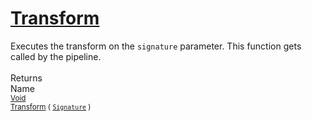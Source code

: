 # [Transform](./ITransformation-100663463.md)

Executes the transform on the `signature` parameter.  This function gets called by the pipeline.
<br><br>
Returns<img width=542/>Name
<br>
<sub>[Void](https://docs.microsoft.com/en-us/dotnet/api/System.Void)</sub><img width=500/><sub>[Transform](./ITransformation-100663463.md) ( [`Signature`](./../Signature.md) )</sub><br>


